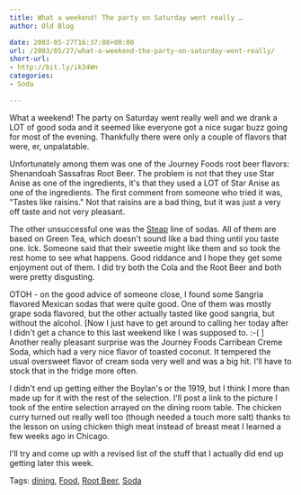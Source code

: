 ```yaml
---
title: What a weekend! The party on Saturday went really …
author: Old Blog

date: 2003-05-27T16:37:08+00:00
url: /2003/05/27/what-a-weekend-the-party-on-saturday-went-really/
short-url:
- http://bit.ly/ik34Wn
categories:
- Soda

---
```

<div class='microid-http+http:sha1:f75f8c19ebf1758759d6e1cf76dfabb710be2e9d'>

What a weekend! The party on Saturday went really well and we drank a LOT of good soda and it seemed like everyone got a nice sugar buzz going for most of the evening. Thankfully there were only a couple of flavors that were, er, unpalatable.



Unfortunately among them was one of the Journey Foods root beer flavors: Shenandoah Sassafras Root Beer. The problem is not that they use Star Anise as one of the ingredients, it's that they used a LOT of Star Anise as one of the ingredients. The first comment from someone who tried it was, "Tastes like raisins." Not that raisins are a bad thing, but it was just a very off taste and not very pleasant.



The other unsuccessful one was the <a href="http://www.steapsoda.com/">Steap</a> line of sodas. All of them are based on Green Tea, which doesn't sound like a bad thing until you taste one. Ick. Someone said that their sweetie might like them and so took the rest home to see what happens. Good riddance and I hope they get some enjoyment out of them. I did try both the Cola and the Root Beer and both were pretty disgusting.



OTOH - on the good advice of someone close, I found some Sangria flavored Mexican sodas that were quite good. One of them was mostly grape soda flavored, but the other actually tasted like good sangria, but without the alcohol. [Now I just have to get around to calling her today after I didn't get a chance to this last weekend like I was supposed to. :-( ] Another really pleasant surprise was the Journey Foods Carribean Creme Soda, which had a very nice flavor of toasted coconut. It tempered the usual oversweet flavor of cream soda very well and was a big hit. I'll have to stock that in the fridge more often.



I didn't end up getting either the Boylan's or the 1919, but I think I more than made up for it with the rest of the selection. I'll post a link to the picture I took of the entire selection arrayed on the dining room table. The chicken curry turned out really well too (though needed a touch more salt) thanks to the lesson on using chicken thigh meat instead of breast meat I learned a few weeks ago in Chicago.



I'll try and come up with a revised list of the stuff that I actually did end up getting later this week.

</div>

<div class="st-post-tags">
Tags: <a href="http://www.cavort.org/tag/dining/" title="dining" rel="tag">dining</a>, <a href="http://www.cavort.org/tag/food/" title="Food" rel="tag">Food</a>, <a href="http://www.cavort.org/tag/root-beer/" title="Root Beer" rel="tag">Root Beer</a>, <a href="http://www.cavort.org/tag/soda/" title="Soda" rel="tag">Soda</a><br />
</div>